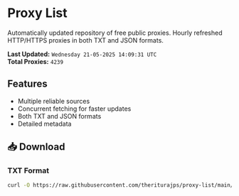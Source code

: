 # Proxy List

Automatically updated repository of free public proxies. Hourly refreshed HTTP/HTTPS proxies in both TXT and JSON formats.

**Last Updated:** `Wednesday 21-05-2025 14:09:31 UTC`  
**Total Proxies:** `4239`

## Features
- Multiple reliable sources
- Concurrent fetching for faster updates
- Both TXT and JSON formats
- Detailed metadata

## 📥 Download

### TXT Format
```bash
curl -O https://raw.githubusercontent.com/theriturajps/proxy-list/main/proxies.txt
